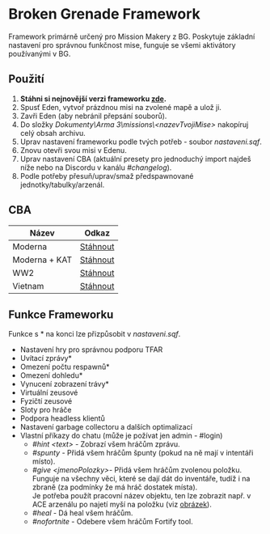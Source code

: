 # Broken Grenade Framework
Framework primárně určený pro Mission Makery z BG.
Poskytuje základní nastavení pro správnou funkčnost mise, funguje se všemi aktivátory používanými v BG.

## Použití
 1. **Stáhni si nejnovější verzi frameworku [zde](https://github.com/ondrej-mahdalik/BG_Framework/releases/latest).**
 2. Spusť Eden, vytvoř prázdnou misi na zvolené mapě a ulož ji.
 3. Zavři Eden (aby nebránil přepsání souborů).
 4. Do složky *Dokumenty\Arma 3\missions\\\<nazevTvojiMise\>* nakopíruj celý obsah archivu.
 5. Uprav nastavení frameworku podle tvých potřeb - soubor *nastaveni.sqf*.
 6. Znovu otevři svou misi v Edenu.
 7. Uprav nastavení CBA (aktuální presety pro jednoduchý import najdeš níže nebo na Discordu v kanálu *#changelog*).
 8. Podle potřeby přesuň/uprav/smaž předspawnované jednotky/tabulky/arzenál.
 
## CBA
|Název|Odkaz|
|--|--|
|Moderna|[Stáhnout](https://cdn.discordapp.com/attachments/840184628203356160/948254536265523250/CBA_Gripen_Moderna_1.3.2022.txt)|
|Moderna + KAT|[Stáhnout](https://cdn.discordapp.com/attachments/950801652762415205/952680591021723748/CBA_Moderna_KAT_1.3.2022.txt)|
|WW2|[Stáhnout](https://cdn.discordapp.com/attachments/840184628203356160/948254536043200582/CBA_Gripen_WW2_1.3.2022.txt)|
|Vietnam|[Stáhnout](https://cdn.discordapp.com/attachments/840184628203356160/948254535854489610/CBA_Gripen_Vietnam_1.3.2022.txt)|
 
## Funkce Frameworku
Funkce s * na konci lze přizpůsobit v *nastaveni.sqf*.
 - Nastavení hry pro správnou podporu TFAR
 - Uvítací zprávy*
 - Omezení počtu respawnů*
 - Omezení dohledu*
 - Vynucení zobrazení trávy*
 - Virtuální zeusové
 - Fyzičtí zeusové
 - Sloty pro hráče
 - Podpora headless klientů
 - Nastavení garbage collectoru a dalších optimalizací
 - Vlastní příkazy do chatu (může je požívat jen admin - #login)
	 - *#hint \<text\>* - Zobrazí všem hráčům zprávu.
	 - *#spunty* - Přidá všem hráčům špunty (pokud na ně mají v intentáři místo).
	 - *#give \<jmenoPolozky\>*- Přidá všem hráčům zvolenou položku.<br>
	 Funguje na všechny věci, které se dají dát do inventáře, tudíž i na zbraně (za podmínky že má hráč dostatek místa).<br>
	 Je potřeba použít pracovní název objektu, ten lze zobrazit např. v ACE arzenálu po najetí myší na položku (viz [obrázek](https://i.imgur.com/9iaoXDs.png)).
	 - *#heal* - Dá heal všem hráčům.
	 - *#nofortnite* - Odebere všem hráčům Fortify tool.